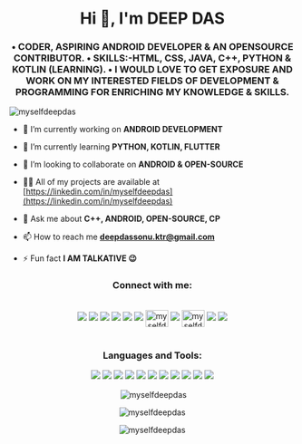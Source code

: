 <h1 align="center">Hi 👋, I'm DEEP DAS</h1>
<h3 align="center">• CODER, ASPIRING ANDROID DEVELOPER & AN OPENSOURCE CONTRIBUTOR. • SKILLS:-HTML, CSS, JAVA, C++, PYTHON & KOTLIN (LEARNING). • I WOULD LOVE TO GET EXPOSURE AND WORK ON MY INTERESTED FIELDS OF DEVELOPMENT & PROGRAMMING FOR ENRICHING MY KNOWLEDGE & SKILLS.</h3>

<p align="left"> <img src="https://komarev.com/ghpvc/?username=myselfdeepdas&label=Profile%20views&color=0e75b6&style=flat" alt="myselfdeepdas" /> </p>

- 🔭 I’m currently working on **ANDROID DEVELOPMENT**

- 🌱 I’m currently learning **PYTHON, KOTLIN, FLUTTER**

- 👯 I’m looking to collaborate on **ANDROID & OPEN-SOURCE**

- 👨‍💻 All of my projects are available at [https://linkedin.com/in/myselfdeepdas](https://linkedin.com/in/myselfdeepdas)

- 💬 Ask me about **C++, ANDROID, OPEN-SOURCE, CP**

- 📫 How to reach me **deepdassonu.ktr@gmail.com**

- ⚡ Fun fact **I AM TALKATIVE 😉**

<h3 align="center">Connect with me:</h3>
<br>
<div align="center">
<a href="https://dev.to/myselfdeepdas" ><img src="https://img.shields.io/badge/dev.to-0A0A0A?style=for-the-badge&logo=devdotto&logoColor=white"></a>
<a href="https://twitter.com/myselfdeepdas" ><img src="https://img.shields.io/badge/Twitter-1DA1F2?style=for-the-badge&logo=twitter&logoColor=white"><a>
<a href="https://linkedin.com/in/myselfdeepdas" ><img src="https://img.shields.io/badge/LinkedIn-0077B5?style=for-the-badge&logo=linkedin&logoColor=white"><a>
<a href="https://facebook.com/myselfdeepdas" ><img src="https://img.shields.io/badge/Facebook-1877F2?style=for-the-badge&logo=facebook&logoColor=white"><a>
<a href="https://instagram.com/myselfdeepdas" ><img src="https://img.shields.io/badge/Instagram-E4405F?style=for-the-badge&logo=instagram&logoColor=white"><a>
<a href="https://codechef.com/myselfdeepdas" ><img src="https://img.shields.io/badge/-CodeChef-5B4638?style=for-the-badge&logo=CodeChef&logoColor=white"><a>
<a href="https://codeforces.com/profile/myselfdeepdas" target="blank"><img align="center" src="https://raw.githubusercontent.com/rahuldkjain/github-profile-readme-generator/master/src/images/icons/Social/codeforces.svg" alt="myselfdeepdas" height="30" width="40"  /></a>
<a href="https://hackerrank.com/@myselfdeepdas" ><img src="https://img.shields.io/badge/-Hackerrank-2EC866?style=for-the-badge&logo=HackerRank&logoColor=white"><a>
<a href="https://auth.geeksforgeeks.org/user/myselfdeepdas" target="blank"><img align="center" src="https://raw.githubusercontent.com/rahuldkjain/github-profile-readme-generator/master/src/images/icons/Social/geeks-for-geeks.svg" alt="myselfdeepdas" height="30" width="40"  /></a>
<a href="https://hackerearth.com/myselfdeepdas" ><img src="https://img.shields.io/badge/HackerEarth-%232C3454.svg?&style=for-the-badge&logo=HackerEarth&logoColor=Blue"><a>
<a href="https://leetcode.com/myselfdeepdas" ><img src="https://img.shields.io/badge/-LeetCode-FFA116?style=for-the-badge&logo=LeetCode&logoColor=black"><a>



</div>
</br>
<h3 align="center">Languages and Tools:</h3>
<div align="center">
 
<img src = "https://img.shields.io/badge/Android-3DDC84?style=for-the-badge&logo=android&logoColor=white">
<img src = "https://img.shields.io/badge/C%2B%2B-00599C?style=for-the-badge&logo=c%2B%2B&logoColor=white">
<img src = "https://img.shields.io/badge/CSS3-1572B6?style=for-the-badge&logo=css3&logoColor=white">
<img src = "https://img.shields.io/badge/Dart-0175C2?style=for-the-badge&logo=dart&logoColor=white">
<img src = "https://img.shields.io/badge/firebase-ffca28?style=for-the-badge&logo=firebase&logoColor=black">
<img src = "https://img.shields.io/badge/Flutter-02569B?style=for-the-badge&logo=flutter&logoColor=white">
<img src = "https://img.shields.io/badge/HTML5-E34F26?style=for-the-badge&logo=html5&logoColor=white">
<img src = "https://img.shields.io/badge/Java-ED8B00?style=for-the-badge&logo=java&logoColor=white">
<img src = "https://img.shields.io/badge/Kotlin-0095D5?&style=for-the-badge&logo=kotlin&logoColor=white">
<img src = "https://img.shields.io/badge/Adobe%20Photoshop-31A8FF?style=for-the-badge&logo=Adobe%20Photoshop&logoColor=black">
<img src = "https://img.shields.io/badge/Python-FFD43B?style=for-the-badge&logo=python&logoColor=darkgreen">
</div>

<div align="center">

<p>
<p>&nbsp;<img align="center" src="https://github-readme-stats.vercel.app/api?username=myselfdeepdas&show_icons=true&locale=en" alt="myselfdeepdas" /></p>

<p><img align="center" src="https://github-readme-streak-stats.herokuapp.com/?user=myselfdeepdas&" alt="myselfdeepdas" /></p>

<p><img align="center" src="https://github-readme-stats.vercel.app/api/top-langs?username=myselfdeepdas&show_icons=true&locale=en&layout=compact" alt="myselfdeepdas" /></p>
  </p>
</div>
